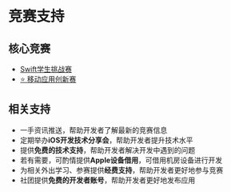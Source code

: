 ﻿# 竞赛支持

## 核心竞赛

- [Swift学生挑战赛](/Article/Swift)
- [⭐️ 移动应用创新赛](/Article/MobileApplication)

## 相关支持

- 一手资讯推送，帮助开发者了解最新的竞赛信息
- 定期举办**iOS开发技术分享会**，帮助开发者提升技术水平
- 提供**免费的技术支持**，帮助开发者解决开发中遇到的问题
- 若有需要，可酌情提供**Apple设备借用**，可借用机房设备进行开发
- 为相关外出学习、参赛提供**经费支持**，帮助开发者更好地参与竞赛
- 社团提供**免费的开发者账号**，帮助开发者更好地发布应用